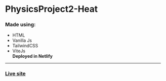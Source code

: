 # PhysicsProject2-Heat

### Made using: 
* HTML
* Vanilla Js
* TailwindCSS 
* ViteJs  
**Deployed in Netlify**
---
### [Live site](https://physics-projects.netlify.app/)
